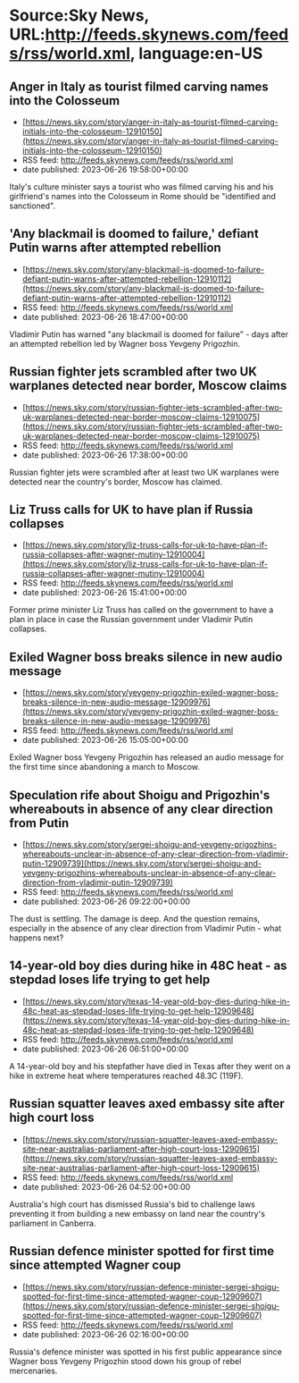 # Source:Sky News, URL:http://feeds.skynews.com/feeds/rss/world.xml, language:en-US

## Anger in Italy as tourist filmed carving names into the Colosseum
 - [https://news.sky.com/story/anger-in-italy-as-tourist-filmed-carving-initials-into-the-colosseum-12910150](https://news.sky.com/story/anger-in-italy-as-tourist-filmed-carving-initials-into-the-colosseum-12910150)
 - RSS feed: http://feeds.skynews.com/feeds/rss/world.xml
 - date published: 2023-06-26 19:58:00+00:00

Italy's culture minister says a tourist who was filmed carving his and his girlfriend's names into the Colosseum in Rome should be "identified and sanctioned".

## 'Any blackmail is doomed to failure,' defiant Putin warns after attempted rebellion
 - [https://news.sky.com/story/any-blackmail-is-doomed-to-failure-defiant-putin-warns-after-attempted-rebellion-12910112](https://news.sky.com/story/any-blackmail-is-doomed-to-failure-defiant-putin-warns-after-attempted-rebellion-12910112)
 - RSS feed: http://feeds.skynews.com/feeds/rss/world.xml
 - date published: 2023-06-26 18:47:00+00:00

Vladimir Putin has warned "any blackmail is doomed for failure" - days after an attempted rebellion led by Wagner boss Yevgeny Prigozhin.

## Russian fighter jets scrambled after two UK warplanes detected near border, Moscow claims
 - [https://news.sky.com/story/russian-fighter-jets-scrambled-after-two-uk-warplanes-detected-near-border-moscow-claims-12910075](https://news.sky.com/story/russian-fighter-jets-scrambled-after-two-uk-warplanes-detected-near-border-moscow-claims-12910075)
 - RSS feed: http://feeds.skynews.com/feeds/rss/world.xml
 - date published: 2023-06-26 17:38:00+00:00

Russian fighter jets were scrambled after at least two UK warplanes were detected near the country's border, Moscow has claimed.

## Liz Truss calls for UK to have plan if Russia collapses
 - [https://news.sky.com/story/liz-truss-calls-for-uk-to-have-plan-if-russia-collapses-after-wagner-mutiny-12910004](https://news.sky.com/story/liz-truss-calls-for-uk-to-have-plan-if-russia-collapses-after-wagner-mutiny-12910004)
 - RSS feed: http://feeds.skynews.com/feeds/rss/world.xml
 - date published: 2023-06-26 15:41:00+00:00

Former prime minister Liz Truss has called on the government to have a plan in place in case the Russian government under Vladimir Putin collapses.

## Exiled Wagner boss breaks silence in new audio message
 - [https://news.sky.com/story/yevgeny-prigozhin-exiled-wagner-boss-breaks-silence-in-new-audio-message-12909976](https://news.sky.com/story/yevgeny-prigozhin-exiled-wagner-boss-breaks-silence-in-new-audio-message-12909976)
 - RSS feed: http://feeds.skynews.com/feeds/rss/world.xml
 - date published: 2023-06-26 15:05:00+00:00

Exiled Wagner boss Yevgeny Prigozhin has released an audio message for the first time since abandoning a march to Moscow.

## Speculation rife about Shoigu and Prigozhin's whereabouts in absence of any clear direction from Putin
 - [https://news.sky.com/story/sergei-shoigu-and-yevgeny-prigozhins-whereabouts-unclear-in-absence-of-any-clear-direction-from-vladimir-putin-12909739](https://news.sky.com/story/sergei-shoigu-and-yevgeny-prigozhins-whereabouts-unclear-in-absence-of-any-clear-direction-from-vladimir-putin-12909739)
 - RSS feed: http://feeds.skynews.com/feeds/rss/world.xml
 - date published: 2023-06-26 09:22:00+00:00

The dust is settling. The damage is deep. And the question remains, especially in the absence of any clear direction from Vladimir Putin - what happens next?

## 14-year-old boy dies during hike in 48C heat - as stepdad loses life trying to get help
 - [https://news.sky.com/story/texas-14-year-old-boy-dies-during-hike-in-48c-heat-as-stepdad-loses-life-trying-to-get-help-12909648](https://news.sky.com/story/texas-14-year-old-boy-dies-during-hike-in-48c-heat-as-stepdad-loses-life-trying-to-get-help-12909648)
 - RSS feed: http://feeds.skynews.com/feeds/rss/world.xml
 - date published: 2023-06-26 06:51:00+00:00

A 14-year-old boy and his stepfather have died in Texas after they went on a hike in extreme heat where temperatures reached 48.3C (119F).

## Russian squatter leaves axed embassy site after high court loss
 - [https://news.sky.com/story/russian-squatter-leaves-axed-embassy-site-near-australias-parliament-after-high-court-loss-12909615](https://news.sky.com/story/russian-squatter-leaves-axed-embassy-site-near-australias-parliament-after-high-court-loss-12909615)
 - RSS feed: http://feeds.skynews.com/feeds/rss/world.xml
 - date published: 2023-06-26 04:52:00+00:00

Australia's high court has dismissed Russia's bid to challenge laws preventing it from building a new embassy on land near the country's parliament in Canberra.

## Russian defence minister spotted for first time since attempted Wagner coup
 - [https://news.sky.com/story/russian-defence-minister-sergei-shoigu-spotted-for-first-time-since-attempted-wagner-coup-12909607](https://news.sky.com/story/russian-defence-minister-sergei-shoigu-spotted-for-first-time-since-attempted-wagner-coup-12909607)
 - RSS feed: http://feeds.skynews.com/feeds/rss/world.xml
 - date published: 2023-06-26 02:16:00+00:00

Russia's defence minister was spotted in his first public appearance since Wagner boss Yevgeny Prigozhin stood down his group of rebel mercenaries.

